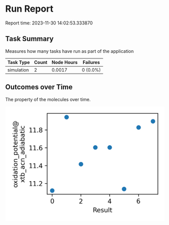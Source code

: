 # Run Report
Report time: 2023-11-30 14:02:53.333870

## Task Summary
Measures how many tasks have run as part of the application

| Task Type   |   Count |   Node Hours | Failures   |
|-------------|---------|--------------|------------|
| simulation  |       2 |       0.0017 | 0 (0.0%)   |

## Outcomes over Time
The property of the molecules over time.

![simulation](simulation-outputs.png)
